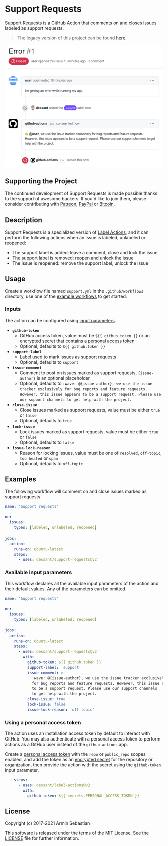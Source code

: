 # Support Requests

Support Requests is a GitHub Action that comments on
and closes issues labeled as support requests.

> The legacy version of this project can be found
> [here](https://github.com/dessant/support-requests-app).

![](assets/screenshot.png)

## Supporting the Project

The continued development of Support Requests is made possible
thanks to the support of awesome backers. If you'd like to join them,
please consider contributing with
[Patreon](https://armin.dev/go/patreon?pr=support-requests&src=repo),
[PayPal](https://armin.dev/go/paypal?pr=support-requests&src=repo) or
[Bitcoin](https://armin.dev/go/bitcoin?pr=support-requests&src=repo).

## Description

Support Requests is a specialized version of
[Label Actions](https://github.com/dessant/label-actions),
and it can perform the following actions when an issue
is labeled, unlabeled or reopened:

- The support label is added: leave a comment, close and lock the issue
- The support label is removed: reopen and unlock the issue
- The issue is reopened: remove the support label, unlock the issue

## Usage

Create a workflow file named `support.yml` in the `.github/workflows` directory,
use one of the [example workflows](#examples) to get started.

### Inputs

The action can be configured using [input parameters](https://docs.github.com/en/actions/reference/workflow-syntax-for-github-actions#jobsjob_idstepswith).

<!-- prettier-ignore -->
- **`github-token`**
  - GitHub access token, value must be `${{ github.token }}` or an encrypted
    secret that contains a [personal access token](#using-a-personal-access-token)
  - Optional, defaults to `${{ github.token }}`
- **`support-label`**
  - Label used to mark issues as support requests
  - Optional, defaults to `support`
- **`issue-comment`**
  - Comment to post on issues marked as support requests,
    `{issue-author}` is an optional placeholder
  - Optional, defaults to `:wave: @{issue-author}, we use the issue tracker
    exclusively for bug reports and feature requests. However, this issue
    appears to be a support request. Please use our support channels
    to get help with the project.`
- **`close-issue`**
  - Close issues marked as support requests,
    value must be either `true` or `false`
  - Optional, defaults to `true`
- **`lock-issue`**
  - Lock issues marked as support requests,
    value must be either `true` or `false`
  - Optional, defaults to `false`
- **`issue-lock-reason`**
  - Reason for locking issues, value must be one
    of `resolved`, `off-topic`, `too heated` or `spam`
  - Optional, defaults to `off-topic`

## Examples

The following workflow will comment on and close issues
marked as support requests.

<!-- prettier-ignore -->
```yaml
name: 'Support requests'

on:
  issues:
    types: [labeled, unlabeled, reopened]

jobs:
  action:
    runs-on: ubuntu-latest
    steps:
      - uses: dessant/support-requests@v2
```

### Available input parameters

This workflow declares all the available input parameters of the action
and their default values. Any of the parameters can be omitted.

<!-- prettier-ignore -->
```yaml
name: 'Support requests'

on:
  issues:
    types: [labeled, unlabeled, reopened]

jobs:
  action:
    runs-on: ubuntu-latest
    steps:
      - uses: dessant/support-requests@v2
        with:
          github-token: ${{ github.token }}
          support-label: 'support'
          issue-comment: >
            :wave: @{issue-author}, we use the issue tracker exclusively
            for bug reports and feature requests. However, this issue appears
            to be a support request. Please use our support channels
            to get help with the project.
          close-issue: true
          lock-issue: false
          issue-lock-reason: 'off-topic'
```

### Using a personal access token

The action uses an installation access token by default to interact with GitHub.
You may also authenticate with a personal access token to perform actions
as a GitHub user instead of the `github-actions` app.

Create a [personal access token](https://docs.github.com/en/github/authenticating-to-github/creating-a-personal-access-token)
with the `repo` or `public_repo` scopes enabled, and add the token as an
[encrypted secret](https://docs.github.com/en/actions/reference/encrypted-secrets#creating-encrypted-secrets-for-a-repository)
for the repository or organization, then provide the action with the secret
using the `github-token` input parameter.

<!-- prettier-ignore -->
```yaml
    steps:
      - uses: dessant/label-actions@v2
        with:
          github-token: ${{ secrets.PERSONAL_ACCESS_TOKEN }}
```

## License

Copyright (c) 2017-2021 Armin Sebastian

This software is released under the terms of the MIT License.
See the [LICENSE](LICENSE) file for further information.
